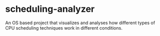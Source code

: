 # scheduling-analyzer
An OS based project that visualizes and analyses how different types of CPU scheduling techniques work in different conditions.
